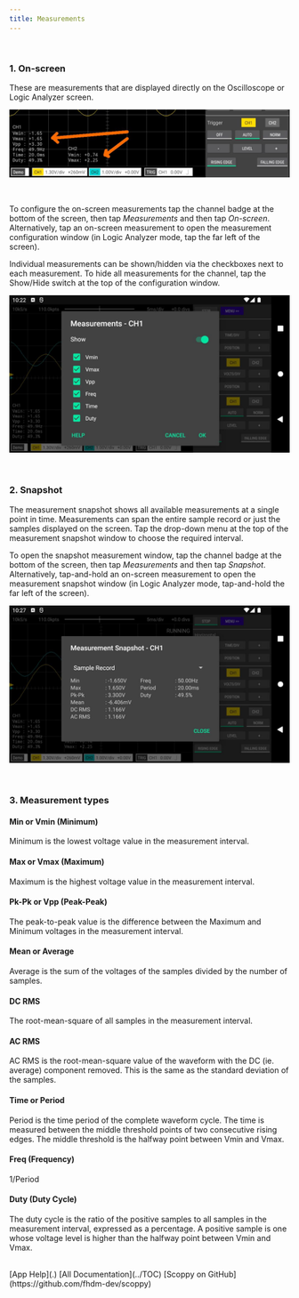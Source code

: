 ```yaml
---
title: Measurements
---
```


<br>

### 1. On-screen

These are measurements that are displayed directly on the Oscilloscope or Logic Analyzer screen.

![On-screen measurements](images/on-screen-measurements.jpg)

<br>

To configure the on-screen measurements tap the channel badge at the bottom of the screen, then tap _Measurements_ and then tap _On-screen_.
Alternatively, tap an on-screen measurement to open the measurement configuration window (in Logic Analyzer mode, tap the far left of the screen).   

Individual measurements can be shown/hidden via the checkboxes next to each measurement. To hide all measurements for the
channel, tap the Show/Hide switch at the top of the configuration window.

![On-screen measurements configuration](images/on-screen-measurements-dialog.jpg)

<br>

### 2. Snapshot

The measurement snapshot shows all available measurements at a single point in time. Measurements can span the entire
sample record or just the samples displayed on the screen. Tap the drop-down menu at the top of the measurement snapshot window to
choose the required interval. 

To open the snapshot measurement window, tap the channel badge at the bottom of the screen, 
then tap _Measurements_ and then tap _Snapshot_.
Alternatively, tap-and-hold an on-screen measurement to open the measurement snapshot window (in Logic Analyzer mode, tap-and-hold
the far left of the screen).

![Measurements snapshot](images/measurements-snapshot.jpg)

<br>

### 3. Measurement types

#### Min or Vmin (Minimum)
Minimum is the lowest voltage value in the measurement interval.

#### Max or Vmax (Maximum)
Maximum is the highest voltage value in the measurement interval.

#### Pk-Pk or Vpp (Peak-Peak)
The peak-to-peak value is the difference between the Maximum and Minimum voltages in the measurement interval.

#### Mean or Average
Average is the sum of the voltages of the samples divided by the number of samples.

#### DC RMS
The root-mean-square of all samples in the measurement interval.

#### AC RMS
AC RMS is the root-mean-square value of the waveform with the DC (ie. average) component removed.
This is the same as the standard deviation of the samples.

#### Time or Period
Period is the time period of the complete waveform cycle. The time is measured
between the middle threshold points of two consecutive rising edges. The middle threshold is
the halfway point between Vmin and Vmax.

#### Freq (Frequency)
1/Period

#### Duty (Duty Cycle)
The duty cycle is the ratio of the positive samples to all samples in the measurement interval, expressed as a percentage.
A positive sample is one whose voltage level is higher than the halfway point between Vmin and Vmax.

<br>
[App Help](.)     
[All Documentation](../TOC)         
[Scoppy on GitHub](https://github.com/fhdm-dev/scoppy)
